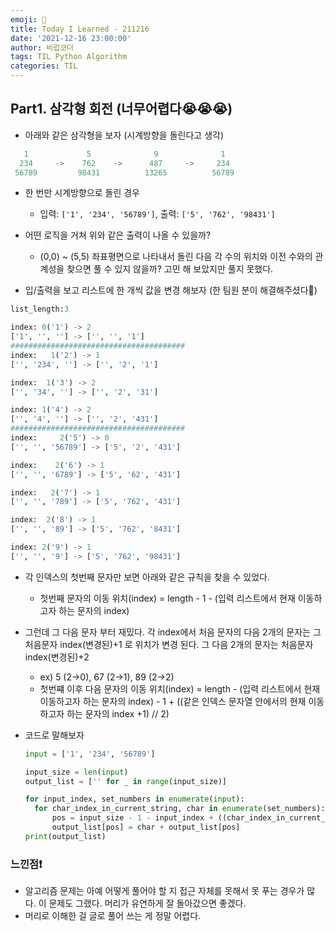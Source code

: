 ```yaml
---
emoji: 🦭
title: Today I Learned - 211216
date: '2021-12-16 23:00:00'
author: 비럽코더
tags: TIL Python Algorithm
categories: TIL
---
```


## Part1. 삼각형 회전 (너무어렵다😭😭😭)
  * 아래와 같은 삼각형을 보자 (시계방향을 돌린다고 생각)
   ```python
      1             5              9              1
     234     ->    762    ->      487     ->     234
    56789         98431          13265          56789
   ```
   * 한 번만 시계방향으로 돌린 경우
     * 입력: `['1', '234', '56789']`, 출력: `['5', '762', '98431']`

  * 어떤 로직을 거쳐 위와 같은 출력이 나올 수 있을까?
    * (0,0) ~ (5,5) 좌표평면으로 나타내서 돌린 다음 각 수의 위치와 이전 수와의 관계성을 찾으면 풀 수 있지 않을까? 고민 해 보았지만 풀지 못했다.

*  입/출력을 보고 리스트에 한 개씩 값을 변경 해보자 (한 팀원 분이 해결해주셨다🙂)
  ```python
list_length:3

index: 0('1') -> 2 
['1', '', ''] -> ['', '', '1']
#######################################
index:   1('2') -> 1 
['', '234', ''] -> ['', '2', '1']

index:  1('3') -> 2 
['', '34', ''] -> ['', '2', '31']

index: 1('4') -> 2 
['', '4', ''] -> ['', '2', '431']
#######################################
index:     2('5') -> 0
['', '', '56789'] -> ['5', '2', '431']

index:    2('6') -> 1
['', '', '6789'] -> ['5', '62', '431']

index:   2('7') -> 1
['', '', '789'] -> ['5', '762', '431']

index:  2('8') -> 1
['', '', '89'] -> ['5', '762', '8431']

index: 2('9') -> 1
['', '', '9'] -> ['5', '762', '98431']
  ```
  * 각 인덱스의 첫번째 문자만 보면 아래와 같은 규칙을 찾을 수 있었다.
    * 첫번째 문자의 이동 위치(index) = length - 1 - (입력 리스트에서 현재 이동하고자 하는 문자의 index)
  * 그런데 그 다음 문자 부터 재밌다. 각 index에서 처음 문자의 다음 2개의 문자는 그 처음문자 index(변경된)+1 로 위치가 변경 된다. 그 다음 2개의 문자는 처음문자 index(변경된)+2
    * ex) 5 (2->0), 67 (2->1), 89 (2->2)
    * 첫번쨰 이후 다음 문자의 이동 위치(index) = length - (입력 리스트에서 현재 이동하고자 하는 문자의 index) - 1 + ((같은 인덱스 문자열 안에서의 현재 이동하고자 하는 문자의 index +1) // 2)


* 코드로 말해보자
  ```python
  input = ['1', '234', '56789']
  
  input_size = len(input)
  output_list = ['' for _ in range(input_size)]

  for input_index, set_numbers in enumerate(input):
    for char_index_in_current_string, char in enumerate(set_numbers):
        pos = input_size - 1 - input_index + ((char_index_in_current_string+1)//2)
        output_list[pos] = char + output_list[pos]
  print(output_list)
  ```

### 느낀점❗
* 알고리즘 문제는 아예 어떻게 풀어야 할 지 접근 자체를 못해서 못 푸는 경우가 많다. 이 문제도 그랬다. 머리가 유연하게 잘 돌아갔으면 좋겠다.
* 머리로 이해한 걸 글로 풀어 쓰는 게 정말 어렵다.

```toc
```